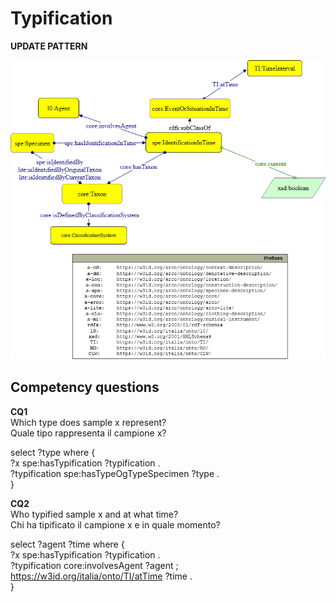 # Typification 


**UPDATE PATTERN**


![Typification pattern graph](https://github.com/ICCD-MiBACT/ArCo/blob/DEV-1.3.0/ArCo-release/Documentation/NaturalHeritage/IdentificationInTime/IdentificationInTime-Pattern.drawio.png?raw=true)



## Competency questions

**CQ1**  
Which type does sample x represent?    
Quale tipo rappresenta il campione x?  

select ?type where {  
?x spe:hasTypification ?typification .  
?typification spe:hasTypeOgTypeSpecimen ?type .  
}  




**CQ2**  
Who typified sample x and at what time?     
Chi ha tipificato il campione x e in quale momento?  

select ?agent ?time where {  
?x spe:hasTypification ?typification .  
?typification core:involvesAgent ?agent ;  
<https://w3id.org/italia/onto/TI/atTime> ?time .  
}  
 


